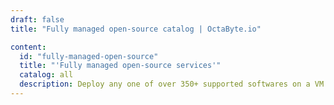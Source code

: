 ```yaml
---
draft: false
title: "Fully managed open-source catalog | OctaByte.io"

content:
  id: "fully-managed-open-source"
  title: "'Fully managed open-source services'"
  catalog: all
  description: Deploy any one of over 350+ supported softwares on a VM in just few minutes. You can relax knowing that we are taking care of installation, configuration, encryption, backups, software & OS updates, live monitoring and more!
---
```


